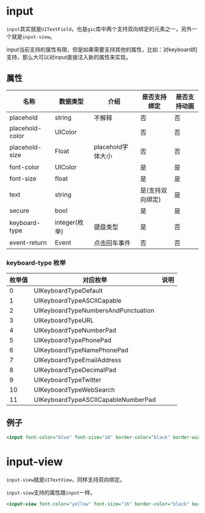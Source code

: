 # input

`input`其实就是`UITextField`，也是`gic`库中两个支持双向绑定的元素之一，另外一个就是`input-view`。

input当前支持的属性有限，但是如果需要支持其他的属性，比如：对keyboard的支持，那么大可以对input直接注入新的属性来实现。

## 属性

| 名称            | 数据类型      | 介绍              | 是否支持绑定     | 是否支持动画 |
| --------------- | ------------- | ----------------- | ---------------- | ------------ |
| placehold       | string        | 不解释            | 否               | 否           |
| placehold-color | UIColor       |                   | 否               | 否           |
| placehold-size  | Float         | placehold字体大小 | 否               | 否           |
| font-color      | UIColor       |                   | 是               | 是           |
| font-size       | float         |                   | 是               | 是           |
| text            | string        |                   | 是(支持双向绑定) | 是           |
| secure          | bool          |                   | 是               | 是           |
| keyboard-type   | integer(枚举) | 键盘类型          | 是               | 否           |
| event-return    | Event         | 点击回车事件      | 否               | 否           |

###  keyboard-type 枚举

| 枚举值 | 对应枚举                            | 说明 |
| ------ | ----------------------------------- | ---- |
| 0      | UIKeyboardTypeDefault               |      |
| 1      | UIKeyboardTypeASCIICapable          |      |
| 2      | UIKeyboardTypeNumbersAndPunctuation |      |
| 3      | UIKeyboardTypeURL                   |      |
| 4      | UIKeyboardTypeNumberPad             |      |
| 5      | UIKeyboardTypePhonePad              |      |
| 6      | UIKeyboardTypeNamePhonePad          |      |
| 7      | UIKeyboardTypeEmailAddress          |      |
| 8      | UIKeyboardTypeDecimalPad            |      |
| 9      | UIKeyboardTypeTwitter               |      |
| 10     | UIKeyboardTypeWebSearch             |      |
| 11     | UIKeyboardTypeASCIICapableNumberPad |      |





## 例子

```xml
<input font-color="blue" font-size="16" border-color="black" border-width="0.5" text="{{ exp=name,mode=2}}" placehold="请输入用户名" placehold-color="red" placehold-size="16" height="31"/>
```





# input-view

`input-view`就是`UITextView`，同样支持双向绑定。

`input-view`支持的属性跟`input`一样。



```Xml
<input-view font-color="yellow" font-size="16" border-color="black" border-width="0.5" text="你是input-view" placehold="请输入用户名" height="100"/>
```

